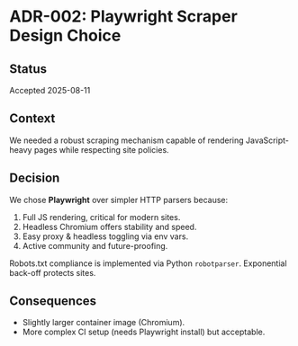 # ADR-002: Playwright Scraper Design Choice

## Status
Accepted 2025-08-11

## Context
We needed a robust scraping mechanism capable of rendering JavaScript-heavy pages while respecting site policies.

## Decision
We chose **Playwright** over simpler HTTP parsers because:
1. Full JS rendering, critical for modern sites.
2. Headless Chromium offers stability and speed.
3. Easy proxy & headless toggling via env vars.
4. Active community and future-proofing.

Robots.txt compliance is implemented via Python `robotparser`. Exponential back-off protects sites.

## Consequences
* Slightly larger container image (Chromium).
* More complex CI setup (needs Playwright install) but acceptable.
